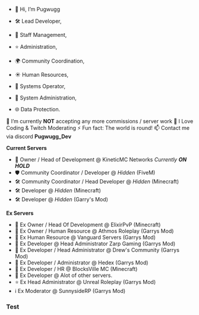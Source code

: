 - 👋 Hi, I’m Pugwugg

- 🛠️ Lead Developer,
- 💼 Staff Management,
- ⭐️ Administration,
- 🌍 Community Coordination,
- ☀️ Human Resources,
- 🔧 Systems Operator,
- 🐧 System Administration,
- 🌐 Data Protection.

🌱 I’m currently **NOT** accepting any more commissions / server work
👀 I Love Coding & Twitch Moderating
⚡ Fun fact: The world is round!
📫 Contact me via discord **Pugwugg_Dev**

**Current Servers**
- 💞 Owner / Head of Development @ KineticMC Networks *Currently **ON HOLD***
- 🛡️ Community Coordinator / Developer @ *Hidden* (FiveM)
- 🛠️ Community Coordinator / Head Developer @ *Hidden* (Minecraft)
- 🛠️ Developer @ *Hidden* (Minecraft)
- 🛠️ Developer @ *Hidden* (Garry's Mod)

**Ex Servers**
- 🔧 Ex Owner / Head Of Development @ ElixirPvP (Minecraft)
- 🔧 Ex Owner / Human Resource @ Athmos Roleplay (Garrys Mod)
- 🔧 Ex Human Resource @ Vanguard Servers (Garrys Mod)
- 🔧 Ex Developer @ Head Administrator Zarp Gaming (Garrys Mod)
- 🔧 Ex Developer / Head Administrator @ Drew's Community (Garrys Mod)
- 🔧 Ex Developer / Administrator @ Hedex (Garrys Mod)
- 🔧 Ex Developer / HR @ BlocksVille MC (Minecraft)
- 🔧 Ex Developer @ Alot of other servers.
- ⭐️ Ex Head Administrator @ Unreal Roleplay (Garrys Mod)
- ℹ️ Ex Moderator @ SunnysideRP (Garrys Mod)

### Test
